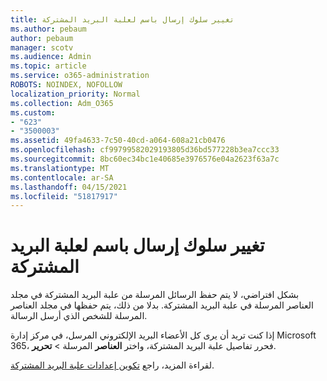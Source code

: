 ```yaml
---
title: تغيير سلوك إرسال باسم لعلبة البريد المشتركة
ms.author: pebaum
author: pebaum
manager: scotv
ms.audience: Admin
ms.topic: article
ms.service: o365-administration
ROBOTS: NOINDEX, NOFOLLOW
localization_priority: Normal
ms.collection: Adm_O365
ms.custom:
- "623"
- "3500003"
ms.assetid: 49fa4633-7c50-40cd-a064-608a21cb0476
ms.openlocfilehash: cf99799582029193805d36bd577228b3ea7ccc33
ms.sourcegitcommit: 8bc60ec34bc1e40685e3976576e04a2623f63a7c
ms.translationtype: MT
ms.contentlocale: ar-SA
ms.lasthandoff: 04/15/2021
ms.locfileid: "51817917"
---
```

# <a name="changing-shared-mailbox-send-as-behavior"></a>تغيير سلوك إرسال باسم لعلبة البريد المشتركة

بشكل افتراضي، لا يتم حفظ الرسائل المرسلة من علبة البريد المشتركة في مجلد العناصر المرسلة في علبة البريد المشتركة. بدلا من ذلك، يتم حفظها في مجلد العناصر المرسلة للشخص الذي أرسل الرسالة.
  
إذا كنت تريد أن يرى كل الأعضاء البريد الإلكتروني المرسل، في مركز إدارة Microsoft 365، فحرر تفاصيل علبة البريد المشتركة، واختر **العناصر** المرسلة \> **تحرير**.
  
لقراءة المزيد، راجع [تكوين إعدادات علبة البريد المشتركة](https://docs.microsoft.com/microsoft-365/admin/email/configure-a-shared-mailbox#allow-everyone-to-see-the-sent-email-the-replies).
  